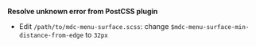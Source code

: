 **Resolve unknown error from PostCSS plugin**

- Edit `/path/to/mdc-menu-surface.scss`: change `$mdc-menu-surface-min-distance-from-edge` to `32px`
